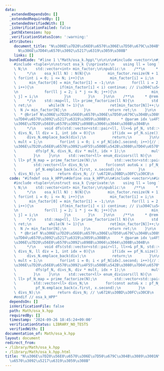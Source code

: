 ```yaml
---
data:
  _extendedDependsOn: []
  _extendedRequiredBy: []
  _extendedVerifiedWith: []
  _isVerificationFailed: false
  _pathExtension: hpp
  _verificationStatusIcon: ':warning:'
  attributes:
    document_title: "N\u306E\u7D20\u56E0\u6570\u306E\u7D50\u679C\u304B\u3089\u3001\
      N\u306E\u7D04\u6570\u3092\u5217\u6319\u3059\u308B"
    links: []
  bundledCode: "#line 1 \"Math/osa_k.hpp\"\n\n\n\n#include <vector>\n#include <map>\n\
    #include <tuple>\n\nstruct osa_k {\nprivate:\n    using ll = long long;\n    ll\
    \ N;\n    std::vector<int> min_factor;\n\npublic:\n    /**\n     * @rem O(Nlog(N))\n\
    \     */\n    osa_k(ll N) : N(N){\n        min_factor.resize(N + 1);\n       \
    \ for(int i = 0; i <= N; i++){\n            min_factor[i] = i;\n        }\n  \
    \      min_factor[0] = min_factor[1] = -1;\n\n        for(ll i = 2; i * i <= N;\
    \ i++){\n            if(min_factor[i] < i) continue; // i\u304C\u5408\u6210\u6570\
    \n            for(ll j = 2; i * j <= N; j++){\n                min_factor[i *\
    \ j] = i;\n            }\n        }\n    }\n\n    /**\n     * @rem O(log(N))\n\
    \     */\n    std::map<ll, ll> prime_factorize(ll N){\n        std::map<ll, ll>\
    \ ret;\n        while(N != 1){\n            ret[min_factor[N]]++;\n          \
    \  N /= min_factor[N];\n        }\n        return ret;\n    }\n\n    /**\n   \
    \  * @brief N\u306E\u7D20\u56E0\u6570\u306E\u7D50\u679C\u304B\u3089\u3001N\u306E\
    \u7D04\u6570\u3092\u5217\u6319\u3059\u308B\n     * @param idx \u4F55\u756A\u76EE\
    \u306E\u7D20\u56E0\u6570\u3092\u898B\u3066\u3044\u308B\u304B\n     * @remark O(log(N))\n\
    \     */\n    void dfs(std::vector<std::pair<ll, ll>>& pf_N, std::vector<ll>&\
    \ divs_N, ll div = 1, int idx = 0){\n        if(idx == pf_N.size()){\n       \
    \     divs_N.emplace_back(div);\n            return;\n        }\n\n        ll\
    \ mult = 1;\n        for(int i = 0; i < pf_N[idx].second; i++){// idx\u756A\u76EE\
    \u306E\u7D20\u56E0\u6570\u3092\u4F55\u500B\u542B\u3080\u7D04\u6570\u304B\n   \
    \         dfs(pf_N, divs_N, div * mult, idx + 1);\n            mult *= pf_N[idx].first;\n\
    \        }\n    }\n\n    std::vector<ll> enum_divisors(ll N){\n        std::map<ll,\
    \ ll> pf_N_map = prime_factorize(N);\n        std::vector<std::pair<ll, ll>> pf_N;\n\
    \        std::vector<ll> divs_N;\n        for(const auto& x : pf_N_map){\n   \
    \         pf_N.emplace_back(x.first, x.second);\n        }\n        dfs(pf_N,\
    \ divs_N);\n        return divs_N; // \u672A\u30BD\u30FC\u30C8\n    }\n};\n\n\n"
  code: "#ifndef osa_k_HPP\n#define osa_k_HPP\n\n#include <vector>\n#include <map>\n\
    #include <tuple>\n\nstruct osa_k {\nprivate:\n    using ll = long long;\n    ll\
    \ N;\n    std::vector<int> min_factor;\n\npublic:\n    /**\n     * @rem O(Nlog(N))\n\
    \     */\n    osa_k(ll N) : N(N){\n        min_factor.resize(N + 1);\n       \
    \ for(int i = 0; i <= N; i++){\n            min_factor[i] = i;\n        }\n  \
    \      min_factor[0] = min_factor[1] = -1;\n\n        for(ll i = 2; i * i <= N;\
    \ i++){\n            if(min_factor[i] < i) continue; // i\u304C\u5408\u6210\u6570\
    \n            for(ll j = 2; i * j <= N; j++){\n                min_factor[i *\
    \ j] = i;\n            }\n        }\n    }\n\n    /**\n     * @rem O(log(N))\n\
    \     */\n    std::map<ll, ll> prime_factorize(ll N){\n        std::map<ll, ll>\
    \ ret;\n        while(N != 1){\n            ret[min_factor[N]]++;\n          \
    \  N /= min_factor[N];\n        }\n        return ret;\n    }\n\n    /**\n   \
    \  * @brief N\u306E\u7D20\u56E0\u6570\u306E\u7D50\u679C\u304B\u3089\u3001N\u306E\
    \u7D04\u6570\u3092\u5217\u6319\u3059\u308B\n     * @param idx \u4F55\u756A\u76EE\
    \u306E\u7D20\u56E0\u6570\u3092\u898B\u3066\u3044\u308B\u304B\n     * @remark O(log(N))\n\
    \     */\n    void dfs(std::vector<std::pair<ll, ll>>& pf_N, std::vector<ll>&\
    \ divs_N, ll div = 1, int idx = 0){\n        if(idx == pf_N.size()){\n       \
    \     divs_N.emplace_back(div);\n            return;\n        }\n\n        ll\
    \ mult = 1;\n        for(int i = 0; i < pf_N[idx].second; i++){// idx\u756A\u76EE\
    \u306E\u7D20\u56E0\u6570\u3092\u4F55\u500B\u542B\u3080\u7D04\u6570\u304B\n   \
    \         dfs(pf_N, divs_N, div * mult, idx + 1);\n            mult *= pf_N[idx].first;\n\
    \        }\n    }\n\n    std::vector<ll> enum_divisors(ll N){\n        std::map<ll,\
    \ ll> pf_N_map = prime_factorize(N);\n        std::vector<std::pair<ll, ll>> pf_N;\n\
    \        std::vector<ll> divs_N;\n        for(const auto& x : pf_N_map){\n   \
    \         pf_N.emplace_back(x.first, x.second);\n        }\n        dfs(pf_N,\
    \ divs_N);\n        return divs_N; // \u672A\u30BD\u30FC\u30C8\n    }\n};\n\n\
    #endif // osa_k_HPP"
  dependsOn: []
  isVerificationFile: false
  path: Math/osa_k.hpp
  requiredBy: []
  timestamp: '2024-09-26 18:45:24+09:00'
  verificationStatus: LIBRARY_NO_TESTS
  verifiedWith: []
documentation_of: Math/osa_k.hpp
layout: document
redirect_from:
- /library/Math/osa_k.hpp
- /library/Math/osa_k.hpp.html
title: "N\u306E\u7D20\u56E0\u6570\u306E\u7D50\u679C\u304B\u3089\u3001N\u306E\u7D04\
  \u6570\u3092\u5217\u6319\u3059\u308B"
---
```

